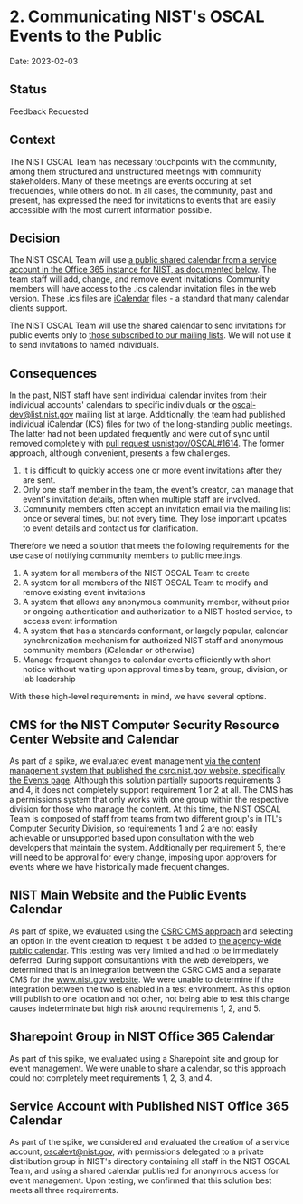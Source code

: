 # 2. Communicating NIST's OSCAL Events to the Public

Date: 2023-02-03

## Status

Feedback Requested

## Context

The NIST OSCAL Team has necessary touchpoints with the community, among them structured and unstructured meetings with community stakeholders. Many of these meetings are events occuring at set frequencies, while others do not. In all cases, the community, past and present, has expressed the need for invitations to events that are easily accessible with the most current information possible.

## Decision

The NIST OSCAL Team will use [a public shared calendar from a service account in the Office 365 instance for NIST, as documented below](#service-account-with-published-nist-office-365-calendar). The team staff will add, change, and remove event invitations. Community members will have access to the .ics calendar invitation files in the web version. These .ics files are [iCalendar](https://en.wikipedia.org/wiki/ICalendar) files - a standard that many calendar clients support.

The NIST OSCAL Team will use the shared calendar to send invitations for public events only to [those subscribed to our mailing lists](https://pages.nist.gov/OSCAL/contact/#oscal-mailing-lists). We will not use it to send invitations to named individuals.

## Consequences

In the past, NIST staff have sent individual calendar invites from their individual accounts' calendars to specific individuals or the oscal-dev@list.nist.gov mailing list at large. Additionally, the team had published individual iCalendar (ICS) files for two of the long-standing public meetings. The latter had not been updated frequently and were out of sync until removed completely with [pull request usnistgov/OSCAL#1614](https://github.com/usnistgov/OSCAL/pull/1614). The former approach, although convenient, presents a few challenges.

1. It is difficult to quickly access one or more event invitations after they are sent.
1. Only one staff member in the team, the event's creator, can manage that event's invitation details, often when multiple staff are involved.
1. Community members often accept an invitation email via the mailing list once or several times, but not every time. They lose important updates to event details and contact us for clarification.

Therefore we need a solution that meets the following requirements for the use case of notifying community members to public meetings.

1. A system for all members of the NIST OSCAL Team to create
1. A system for all members of the NIST OSCAL Team to modify and remove existing event invitations
1. A system that allows any anonymous community member, without prior or ongoing authentication and authorization to a NIST-hosted service, to access event information
1. A system that has a standards conformant, or largely popular, calendar synchronization mechanism for authorized NIST staff and anonymous community members (iCalendar or otherwise)
1. Manage frequent changes to calendar events efficiently with short notice without waiting upon approval times by team, group, division, or lab leadership

With these high-level requirements in mind, we have several options.

## CMS for the NIST Computer Security Resource Center Website and Calendar

As part of a spike, we evaluated event management [via the content management system that published the csrc.nist.gov website, specifically the Events page](https://csrc.nist.gov/Events). Although this solution partially supports requirements 3 and 4, it does not completely support requirement 1 or 2 at all. The CMS has a permissions system that only works with one group within the respective division for those who manage the content. At this time, the NIST OSCAL Team is composed of staff from teams from two different group's in ITL's Computer Security Division, so requirements 1 and 2 are not easily achievable or unsupported based upon consultation with the web developers that maintain the system. Additionally per requirement 5, there will need to be approval for every change, imposing upon approvers for events where we have historically made frequent changes.

## NIST Main Website and the Public Events Calendar

As part of spike, we evaluated using the [CSRC CMS approach](#cms-for-the-nist-computer-security-resource-center-website-and-calendar) and selecting an option in the event creation to request it be added to [the agency-wide public calendar](https://www.nist.gov/news-events/events/calendar). This testing was very limited and had to be immediately deferred. During support consultantions with the web developers, we determined that is an integration between the CSRC CMS and a separate CMS for the [www.nist.gov website](https://www.nist.gov). We were unable to determine if the integration between the two is enabled in a test environment. As this option will publish to one location and not other, not being able to test this change causes indeterminate but high risk around requirements 1, 2, and 5.

## Sharepoint Group in NIST Office 365 Calendar

As part of this spike, we evaluated using a Sharepoint site and group for event management. We were unable to share a calendar, so this approach could not completely meet requirements 1, 2, 3, and 4.

## Service Account with Published NIST Office 365 Calendar

As part of the spike, we considered and evaluated the creation of a service account, [oscalevt@nist.gov](mailto:oscalevt@nist.gov), with permissions delegated to a private distribution group in NIST's directory containing all staff in the NIST OSCAL Team, and using a shared calendar published for anonymous access for event management. Upon testing, we confirmed that this solution best meets all three requirements.
